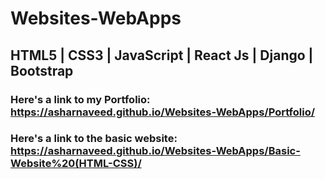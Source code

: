 # Websites-WebApps
## HTML5 | CSS3 | JavaScript | React Js | Django | Bootstrap

### Here's a link to my Portfolio: https://asharnaveed.github.io/Websites-WebApps/Portfolio/
### Here's a link to the basic website: https://asharnaveed.github.io/Websites-WebApps/Basic-Website%20(HTML-CSS)/
